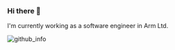 ### Hi there 👋

I'm currently working as a software engineer in Arm Ltd.

![github_info](https://github-readme-stats.vercel.app/api?username=lpy4105&show_icons=true&count_private=true&)

<!--
**lpy4105/lpy4105** is a ✨ _special_ ✨ repository because its `README.md` (this file) appears on your GitHub profile.

Here are some ideas to get you started:

- 🔭 I’m currently working on ...
- 🌱 I’m currently learning ...
- 👯 I’m looking to collaborate on ...
- 🤔 I’m looking for help with ...
- 💬 Ask me about ...
- 📫 How to reach me: ...
- 😄 Pronouns: ...
- ⚡ Fun fact: ...
-->
